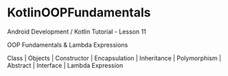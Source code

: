 # KotlinOOPFundamentals

Android Development / Kotlin Tutorial - Lesson 11

OOP Fundamentals & Lambda Expressions

Class | Objects | Constructor | Encapsulation | Inheritance | Polymorphism | Abstract | Interface | Lambda Expression
